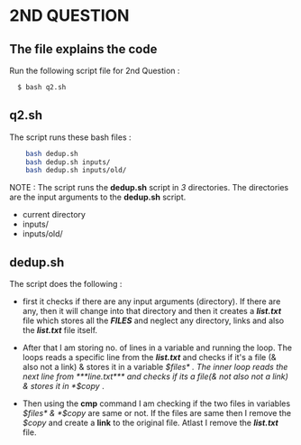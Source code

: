 
# 2ND QUESTION 


## The file explains the code

Run the following script file for 2nd Question :

```bash
  $ bash q2.sh
```

## q2.sh
The script runs these bash files :

``` bash
    bash dedup.sh
    bash dedup.sh inputs/
    bash dedup.sh inputs/old/
```

NOTE : The script runs the  **dedup.sh** script in *3* directories. The directories are the input arguments to the **dedup.sh** script.

- current directory
- inputs/
- inputs/old/

## dedup.sh

The script does the following :

- first it checks if there are any input arguments (directory). If there are any, then it will change into that directory and then it creates a ***list.txt*** file which stores all the ***FILES*** and neglect any directory, links and also the ***list.txt*** file itself.

- After that I am storing no. of lines in a variable and running the loop. The loops reads a specific line from the ***list.txt*** and checks if it's a file (& also not a link) & stores it in a variable *$files* . The inner loop reads the next line from ***line.txt*** and checks if its a file(& not also not a link) & stores it in *$copy* .

- Then using the **cmp** command I am checking if the two files in variables *$files* & *$copy* are same or not. If the files are same then I remove the *$copy* and create a **link** to the original file. Atlast I remove the ***list.txt*** file.
